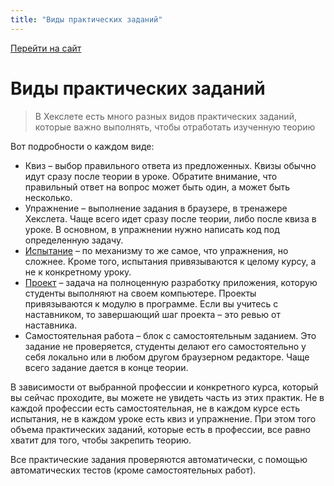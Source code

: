 ```yaml
---
title: "Виды практических заданий"
---
```


[Перейти на сайт](https://ru.hexlet.io)

# Виды практических заданий

> В Хекслете есть много разных видов практических заданий, которые важно выполнять, чтобы отработать изученную теорию

Вот подробности о каждом виде:

* Квиз – выбор правильного ответа из предложенных. Квизы обычно идут сразу после теории в уроке. Обратите внимание, что правильный ответ на вопрос может быть один, а может быть несколько.
* Упражнение – выполнение задания в браузере, в тренажере Хекслета. Чаще всего идет сразу после теории, либо после квиза в уроке. В основном, в упражнении нужно написать код под определенную задачу.
* [Испытание](https://help.hexlet.io/article/20535) – по механизму то же самое, что упражнения, но сложнее. Кроме того, испытания привязываются к целому курсу, а не к конкретному уроку.
* [Проект](https://help.hexlet.io/article/20631) – задача на полноценную разработку приложения, которую студенты выполняют на своем компьютере. Проекты привязываются к модулю в программе. Если вы учитесь с наставником, то завершающий шаг проекта – это ревью от наставника.
* Самостоятельная работа – блок с самостоятельным заданием. Это задание не проверяется, студенты делают его самостоятельно у себя локально или в любом другом браузерном редакторе. Чаще всего задание дается в конце теории.

В зависимости от выбранной профессии и конкретного курса, который вы сейчас проходите, вы можете не увидеть часть из этих практик. Не в каждой профессии есть самостоятельная, не в каждом курсе есть испытания, не в каждом уроке есть квиз и упражнение. При этом того объема практических заданий, которые есть в профессии, все равно хватит для того, чтобы закрепить теорию.

Все практические задания проверяются автоматически, с помощью автоматических тестов (кроме самостоятельных работ).
